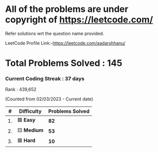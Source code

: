 # All of the problems are under copyright of https://leetcode.com/
Refer solutions wrt the question name provided.

LeetCode Profile Link:-https://leetcode.com/aadarshhanu/

# Total Problems Solved : 145
### Current Coding Streak : 37 days

Rank : 439,652

(Counted from 02/03/2023 - Current date)


|  #  |  Difficulty | Problems Solved  
|-----|-------------|---------------
| 1. | :green_square: <strong>Easy</strong> | <strong>82</strong>|
| 2. | :yellow_square: <strong>Medium</strong> | <strong>53</strong>|
| 3. | :red_square: <strong>Hard</strong>  | <strong>10</strong>|
